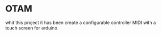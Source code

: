 # OTAM
whit this project it has been create a configurable controller MIDI with a touch screen for arduino.